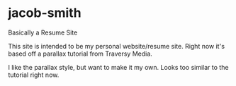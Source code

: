 # jacob-smith
Basically a Resume Site


This site is intended to be my personal website/resume site. 
Right now it's based off a parallax tutorial from Traversy Media.

I like the parallax style, but want to make it my own. Looks too similar to the tutorial right now.
